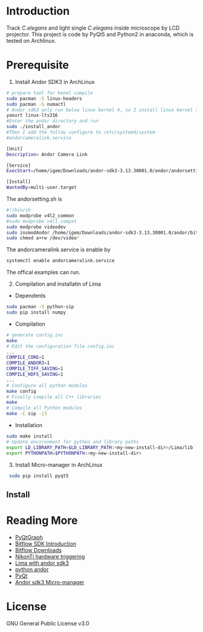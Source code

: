 # Introduction

Track *C.elegans* and light single  *C.elegans* inside microscope by LCD
projector. This project is code by PyQt5 and Python2 in anaconda, which is
tested on Archlinux.


# Prerequisite


1. Install Andor SDK3 in  ArchLinux

``` bash
# prepare tool for kenel compile
sudo pacman -S linux-headers
sudo pacman -S numactl
# Andor sdk3 only run below linux kernel 4, so I install linux kernel 3.16
yaourt linux-lts316
#Enter the andor directory and run
sudo ./install_andor
#Then I add the follow configure to /etc/systemd/system
#andorcameralink.service                                            

[Unit]
Description= Andor Camera Link

[Service]
ExecStart=/home/igem/Downloads/andor-sdk3-3.13.30001.0/andor/andorsetting.sh

[Install]
WantedBy=multi-user.target
```

The andorsetting.sh is
``` bash
#!/bin/sh
sudo modprobe v4l2_common
#sudo modprobe v4l1_compat
sudo modprobe videodev
sudo insmodAndor /home/igem/Downloads/andor-sdk3-3.13.30001.0/andor/bitflow/drv/bitf$
sudo chmod a+rw /dev/video*
```

The andorcameralink.service is enable by
``` bash
systemctl enable andorcameralink.service
```

The offical examples can run.


2. Compilation and  installatin of Lima
  * Dependents
``` bash
sudo pacman -S python-sip
sudo pip install numpy  
```
  * Compilation
``` bash
# generate config.inc
make
# Edit the configuration file config.inc
...
COMPILE_CORE=1
COMPILE_ANDOR3=1
COMPILE_TIFF_SAVING=1
COMPILE_HDF5_SAVING=1
...
# Configure all python modules
make config
# Finally compile all C++ libraries
make
# Compile all Python modules
make -C sip -j3
```
  * Installation
```bash
sudo make install
# Update environment for python and library paths
export LD_LIBRARY_PATH=$LD_LIBRARY_PATH:<my-new-install-dir>/Lima/lib
export PYTHONPATH=$PYTHONPATH:<my-new-install-dir>
```



3. Install Micro-manager in ArchLinux


``` bash
 sudo pip install pyqt5
```



## Install

# Reading More

+ [PyQtGraph](http://www.pyqtgraph.org/)
+ [Bitflow SDK Introduction]( www.bitflow.com/products/details/third-party-software)
+ [Bitflow Downloads](www.bitflow.com/products/downloads )
+ [NikonTi hardware triggering](https://github.com/vanNimwegenLab/MiM_NikonTi/blob/master/Docs/NikonTi_hardware_triggering.md)
+ [Lima  with andor sdk3](http://lima.blissgarden.org/camera/andor3/doc/index.html?highlight=andor3)
+ [python andor](https://pypi.python.org/pypi/andor)
+ [PyQt](https://wiki.python.org/moin/PyQt)
+ [Andor sdk3 Micro-manager](https://micro-manager.org/wiki/AndorSDK3)

# License
GNU General Public License v3.0
